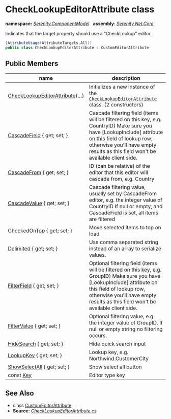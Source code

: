 # CheckLookupEditorAttribute class
**namespace:** *[Serenity.ComponentModel](../README.md#serenity.componentmodel-namespace)*   **assembly**: *[Serenity.Net.Core](../README.md)*

Indicates that the target property should use a "CheckLookup" editor.

```csharp
[AttributeUsage(AttributeTargets.All)]
public class CheckLookupEditorAttribute : CustomEditorAttribute
```

## Public Members

| name | description |
| --- | --- |
| [CheckLookupEditorAttribute](CheckLookupEditorAttribute/CheckLookupEditorAttribute.md)(…) | Initializes a new instance of the [`CheckLookupEditorAttribute`](CheckLookupEditorAttribute.md) class. (2 constructors) |
| [CascadeField](CheckLookupEditorAttribute/CascadeField.md) { get; set; } | Cascade filtering field (items will be filtered on this key, e.g. CountryID) Make sure you have [LookupInclude] attribute on this field of lookup row, otherwise you'll have empty results as this field won't be available client side. |
| [CascadeFrom](CheckLookupEditorAttribute/CascadeFrom.md) { get; set; } | ID (can be relative) of the editor that this editor will cascade from, e.g. Country |
| [CascadeValue](CheckLookupEditorAttribute/CascadeValue.md) { get; set; } | Cascade filtering value, usually set by CascadeFrom editor, e.g. the integer value of CountryID If null or empty, and CascadeField is set, all items are filtered |
| [CheckedOnTop](CheckLookupEditorAttribute/CheckedOnTop.md) { get; set; } | Move selected items to top on load |
| [Delimited](CheckLookupEditorAttribute/Delimited.md) { get; set; } | Use comma separated string instead of an array to serialize values. |
| [FilterField](CheckLookupEditorAttribute/FilterField.md) { get; set; } | Optional filtering field (items will be filtered on this key, e.g. GroupID) Make sure you have [LookupInclude] attribute on this field of lookup row, otherwise you'll have empty results as this field won't be available client side. |
| [FilterValue](CheckLookupEditorAttribute/FilterValue.md) { get; set; } | Optional filtering value, e.g. the integer value of GroupID. If null or empty string no filtering occurs. |
| [HideSearch](CheckLookupEditorAttribute/HideSearch.md) { get; set; } | Hide quick search input |
| [LookupKey](CheckLookupEditorAttribute/LookupKey.md) { get; set; } | Lookup key, e.g. Northwind.CustomerCity |
| [ShowSelectAll](CheckLookupEditorAttribute/ShowSelectAll.md) { get; set; } | Show select all button |
| const [Key](CheckLookupEditorAttribute/Key.md) | Editor type key |

## See Also

* class [CustomEditorAttribute](CustomEditorAttribute.md)
* **Source:** *[CheckLookupEditorAttribute.cs](https://github.com/serenity-is/Serenity/blob/master/src/Serenity.Net.Core/ComponentModel/PropertyGrid/EditorTypes/CheckLookupEditorAttribute.cs)*